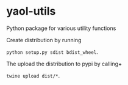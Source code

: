 # yaol-utils
Python package for various utility functions

Create distribution by running

`python setup.py sdist bdist_wheel`.

The upload the distribution to pypi by calling+

`twine upload dist/*`.